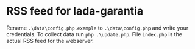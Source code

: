 ﻿# RSS feed for lada-garantia
Rename `.\data\config.php.example` to `.\data\config.php` and write your credentials.
To collect data run `php .\update.php`.
File `index.php` is the actual RSS feed for the webserver.